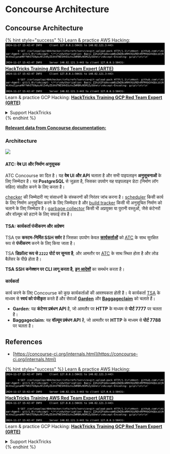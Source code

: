 # Concourse Architecture

## Concourse Architecture

{% hint style="success" %}
Learn & practice AWS Hacking:<img src="../../.gitbook/assets/image (1).png" alt="" data-size="line">[**HackTricks Training AWS Red Team Expert (ARTE)**](https://training.hacktricks.xyz/courses/arte)<img src="../../.gitbook/assets/image (1).png" alt="" data-size="line">\
Learn & practice GCP Hacking: <img src="../../.gitbook/assets/image (2).png" alt="" data-size="line">[**HackTricks Training GCP Red Team Expert (GRTE)**<img src="../../.gitbook/assets/image (2).png" alt="" data-size="line">](https://training.hacktricks.xyz/courses/grte)

<details>

<summary>Support HackTricks</summary>

* Check the [**subscription plans**](https://github.com/sponsors/carlospolop)!
* **Join the** 💬 [**Discord group**](https://discord.gg/hRep4RUj7f) or the [**telegram group**](https://t.me/peass) or **follow** us on **Twitter** 🐦 [**@hacktricks\_live**](https://twitter.com/hacktricks\_live)**.**
* **Share hacking tricks by submitting PRs to the** [**HackTricks**](https://github.com/carlospolop/hacktricks) and [**HackTricks Cloud**](https://github.com/carlospolop/hacktricks-cloud) github repos.

</details>
{% endhint %}

[**Relevant data from Concourse documentation:**](https://concourse-ci.org/internals.html)

### Architecture

![](<../../.gitbook/assets/image (187).png>)

#### ATC: वेब UI और निर्माण अनुसूचक

ATC Concourse का दिल है। यह **वेब UI और API** चलाता है और सभी पाइपलाइन **अनुसूचनाओं** के लिए जिम्मेदार है। यह **PostgreSQL** से जुड़ता है, जिसका उपयोग यह पाइपलाइन डेटा (निर्माण लॉग सहित) संग्रहीत करने के लिए करता है।

[checker](https://concourse-ci.org/checker.html) की जिम्मेदारी नए संसाधनों के संस्करणों की निरंतर जांच करना है। [scheduler](https://concourse-ci.org/scheduler.html) किसी कार्य के लिए निर्माण अनुसूचित करने के लिए जिम्मेदार है और [build tracker](https://concourse-ci.org/build-tracker.html) किसी भी अनुसूचित निर्माण को चलाने के लिए जिम्मेदार है। [garbage collector](https://concourse-ci.org/garbage-collector.html) किसी भी अप्रयुक्त या पुरानी वस्तुओं, जैसे कंटेनरों और वॉल्यूम को हटाने के लिए सफाई तंत्र है।

#### TSA: कार्यकर्ता पंजीकरण और अग्रेषण

TSA एक **कस्टम-निर्मित SSH सर्वर** है जिसका उपयोग केवल [**कार्यकर्ताओं**](https://concourse-ci.org/internals.html#architecture-worker) को [ATC](https://concourse-ci.org/internals.html#component-atc) के साथ सुरक्षित रूप से **पंजीकरण** करने के लिए किया जाता है।

TSA **डिफ़ॉल्ट रूप से `2222` पोर्ट पर सुनता है**, और आमतौर पर [ATC](https://concourse-ci.org/internals.html#component-atc) के साथ स्थित होता है और लोड बैलेंसर के पीछे होता है।

**TSA SSH कनेक्शन पर CLI लागू करता है,** [**इन आदेशों**](https://concourse-ci.org/internals.html#component-tsa) का समर्थन करता है।

#### कार्यकर्ता

कार्य करने के लिए Concourse को कुछ कार्यकर्ताओं की आवश्यकता होती है। ये कार्यकर्ता [TSA](https://concourse-ci.org/internals.html#component-tsa) के माध्यम से **स्वयं को पंजीकृत** करते हैं और सेवाओं [**Garden**](https://github.com/cloudfoundry-incubator/garden) और [**Baggageclaim**](https://github.com/concourse/baggageclaim) को चलाते हैं।

* **Garden**: यह **कंटेनर प्रबंधन API** है, जो आमतौर पर **HTTP** के माध्यम से **पोर्ट 7777** पर चलता है।
* **Baggageclaim**: यह **वॉल्यूम प्रबंधन API** है, जो आमतौर पर **HTTP** के माध्यम से **पोर्ट 7788** पर चलता है।

## References

* [https://concourse-ci.org/internals.html](https://concourse-ci.org/internals.html)

{% hint style="success" %}
Learn & practice AWS Hacking:<img src="../../.gitbook/assets/image (1).png" alt="" data-size="line">[**HackTricks Training AWS Red Team Expert (ARTE)**](https://training.hacktricks.xyz/courses/arte)<img src="../../.gitbook/assets/image (1).png" alt="" data-size="line">\
Learn & practice GCP Hacking: <img src="../../.gitbook/assets/image (2).png" alt="" data-size="line">[**HackTricks Training GCP Red Team Expert (GRTE)**<img src="../../.gitbook/assets/image (2).png" alt="" data-size="line">](https://training.hacktricks.xyz/courses/grte)

<details>

<summary>Support HackTricks</summary>

* Check the [**subscription plans**](https://github.com/sponsors/carlospolop)!
* **Join the** 💬 [**Discord group**](https://discord.gg/hRep4RUj7f) or the [**telegram group**](https://t.me/peass) or **follow** us on **Twitter** 🐦 [**@hacktricks\_live**](https://twitter.com/hacktricks\_live)**.**
* **Share hacking tricks by submitting PRs to the** [**HackTricks**](https://github.com/carlospolop/hacktricks) and [**HackTricks Cloud**](https://github.com/carlospolop/hacktricks-cloud) github repos.

</details>
{% endhint %}
